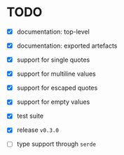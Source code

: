 # TODO

* [x] documentation: top-level 

* [x] documentation: exported artefacts

* [x] support for single quotes

* [x] support for multiline values

* [x] support for escaped quotes

* [x] support for empty values

* [x] test suite

* [x] release `v0.3.0`

* [ ] type support through `serde`
